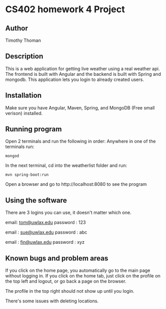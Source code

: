 # CS402 homework 4 Project

## Author

Timothy Thoman

## Description
This is a web application for getting live weather using a real weather api. The frontend is built with Angular and the backend is built with Spring and mongodb. This application lets you login to already created users.

## Installation

Make sure you have Angular, Maven, Spring, and MongoDB (Free small verison) installed.

## Running program

Open 2 terminals and run the following in order:
Anywhere in one of the terminals run:
```
mongod
```

In the next terminal, cd into the weatherlist folder and run:
```
mvn spring-boot:run
```

Open a browser and go to http://localhost:8080 to see the program

## Using the software

There are 3 logins you can use, it doesn't matter which one.

email: tom@uwlax.edu
password : 123

email : sue@uwlax.edu 
password : abc

email : fin@uwlax.edu
password : xyz

## Known bugs and problem areas

If you click on the home page, you automatically go to the main page without logging in. If you click on the home tab, just click on the profile on the top left and logout, or go back a page on the browser.

The profile in the top right should not show up until you login.

There's some issues with deleting locations.
